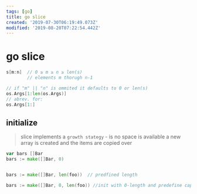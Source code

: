 ```yaml
---
tags: [go]
title: go slice
created: '2019-07-30T06:19:49.073Z'
modified: '2019-08-20T07:22:54.442Z'
---
```


# go slice

```go
s[m:n]  // 0 ≥ m ≥ n ≥ len(s)
        // elements m thorugh n-1

// if "m" || "n" is ommited it defaults to 0 or len(s)
os.Args[1:len(os.Args)] 
// abrev. for:
os.Args[1:]
```

## initialize
> slice implements a `growth stategy` - is no space is available a new array is created and the items are copied over
```go
var bars []Bar
bars := make([]Bar, 0)


bars := make([]Bar, len(foo))  // predfined length

bars := make([]Bar, 0, len(foo)) //init with 0-length and predefine capacity
```
